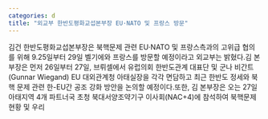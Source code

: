 ```yaml
---
categories: d
title: "외교부 한반도평화교섭본부장 EU·NATO 및 프랑스 방문"
---
```

김건 한반도평화교섭본부장은 북핵문제 관련 EU·NATO 및 프랑스측과의 고위급 협의를 위해 9.25일부터 29일 벨기에와 프랑스를 방문할 예정이라고 외교부는 밝혔다.김 본부장은 먼저 26일부터 27일, 브뤼셀에서 유럽의회 한반도관계 대표단 및 군나 비간트(Gunnar Wiegand) EU 대외관계청 아태실장을 각각 면담하고 최근 한반도 정세와 북핵 문제 관련 한-EU간 공조 강화 방안을 논의할 예정이다.또한, 김 본부장은 오는 27일 아태지역 4개 파트너국 초청 북대서양조약기구 이사회(NAC+4)에 참석하여 북핵문제 현황 및 우리